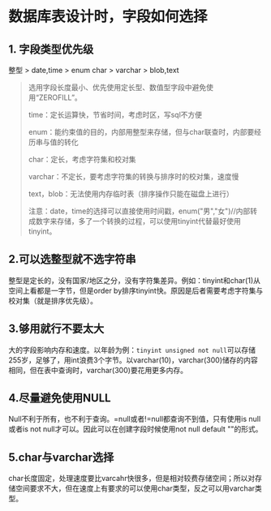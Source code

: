 # 数据库表设计时，字段如何选择

## 1. 字段类型优先级

整型 > date,time > enum char > varchar > blob,text

> 选用字段长度最小、优先使用定长型、数值型字段中避免使用“ZEROFILL”。
>
> time：定长运算快，节省时间，考虑时区，写sql不方便
>
> enum：能约束值的目的，内部用整型来存储，但与char联查时，内部要经历串与值的转化
>
> char：定长，考虑字符集和校对集
>
> varchar：不定长，要考虑字符集的转换与排序时的校对集，速度慢
>
> text，blob：无法使用内存临时表（排序操作只能在磁盘上进行）
>
> 注意：date，time的选择可以直接使用时间戳，enum("男","女")//内部转成数字来存储，多了一个转换的过程，可以使用tinyint代替最好使用tinyint。

## 2.可以选整型就不选字符串

整型是定长的，没有国家/地区之分，没有字符集差异。例如：tinyint和char(1)从空间上看都是一字节，但是order by排序tinyint快。原因是后者需要考虑字符集与校对集（就是排序优先级）。

## 3.够用就行不要太大

大的字段影响内存和速度。以年龄为例：`tinyint unsigned not null`可以存储255岁，足够了，用int浪费3个字节。以varchar(10)，varchar(300)储存的内容相同，但在表中查询时，varchar(300)要花用更多内存。

## 4.尽量避免使用NULL

Null不利于所有，也不利于查询。=null或者!=null都查询不到值，只有使用is null或者is not null才可以。因此可以在创建字段时候使用not null default ""的形式。

## 5.char与varchar选择

char长度固定，处理速度要比varcahr快很多，但是相对较费存储空间；所以对存储空间要求不大，但在速度上有要求的可以使用char类型，反之可以用varchar类型。